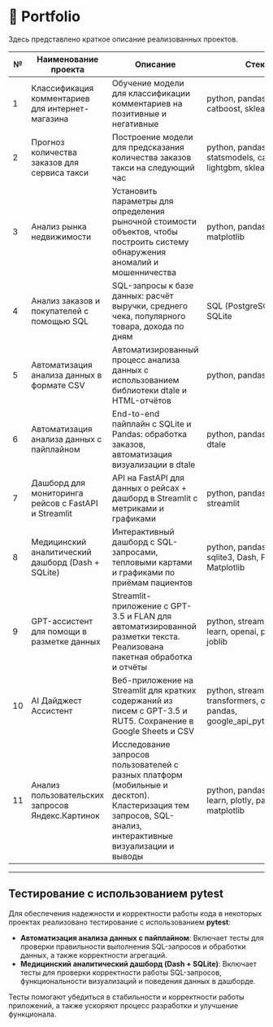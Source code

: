 # 📁 Portfolio

Здесь представлено краткое описание реализованных проектов.

| №  | Наименование проекта                                     | Описание                                                                                                                                                      | Стек                                                        |
|----|-----------------------------------------------------------|---------------------------------------------------------------------------------------------------------------------------------------------------------------|-------------------------------------------------------------|
| 1  | Классификация комментариев для интернет-магазина          | Обучение модели для классификации комментариев на позитивные и негативные                                                                                     | python, pandas, numpy, catboost, sklearn, spacy            |
| 2  | Прогноз количества заказов для сервиса такси              | Построение модели для предсказания количества заказов такси на следующий час                                                                                  | python, pandas, statsmodels, catboost, lightgbm, sklearn   |
| 3  | Анализ рынка недвижимости                                 | Установить параметры для определения рыночной стоимости объектов, чтобы построить систему обнаружения аномалий и мошенничества                                | python, pandas, numpy, matplotlib                          |
| 4  | Анализ заказов и покупателей с помощью SQL                | SQL-запросы к базе данных: расчёт выручки, среднего чека, популярного товара, дохода по дням                                                                  | SQL (PostgreSQL), SQLite                                   |
| 5  | Автоматизация анализа данных в формате CSV                | Автоматизированный процесс анализа данных с использованием библиотеки dtale и HTML-отчётов                                                                    | python, pandas, dtale                                      |
| 6  | Автоматизация анализа данных с пайплайном                 | End-to-end пайплайн с SQLite и Pandas: обработка заказов, автоматизация визуализации в dtale                                                                 | python, pandas, SQLite, dtale                              |
| 7  | Дашборд для мониторинга рейсов с FastAPI и Streamlit      | API на FastAPI для данных о рейсах + дашборд в Streamlit с метриками и графиками                                                                             | python, pandas, fastapi, streamlit                         |
| 8  | Медицинский аналитический дашборд (Dash + SQLite)         | Интерактивный дашборд с SQL-запросами, тепловыми картами и графиками по приёмам пациентов                                                                     | python, pandas, numpy, sqlite3, Dash, Plotly, Matplotlib   |
| 9  | GPT-ассистент для помощи в разметке данных               | Streamlit-приложение с GPT-3.5 и FLAN для автоматизированной разметки текста. Реализована пакетная обработка и отчёты                                         | python, streamlit, scikit-learn, openai, pandas, joblib    |
| 10 | AI Дайджест Ассистент                                    | Веб-приложение на Streamlit для кратких содержаний из писем с GPT-3.5 и RUT5. Сохранение в Google Sheets и CSV                                                | python, streamlit, transformers, openai, pandas, google_api_python_client  |
| 11 | Анализ пользовательских запросов Яндекс.Картинок         | Исследование запросов пользователей с разных платформ (мобильные и десктоп). Кластеризация тем запросов, SQL-анализ, интерактивные визуализации и выводы     | python, pandas, scikit-learn, plotly, pandasql, matplotlib |
---

## Тестирование с использованием pytest

Для обеспечения надежности и корректности работы кода в некоторых проектах реализовано тестирование с использованием **pytest**:

- **Автоматизация анализа данных с пайплайном**: Включает тесты для проверки правильности выполнения SQL-запросов и обработки данных, а также корректности агрегаций.
- **Медицинский аналитический дашборд (Dash + SQLite)**: Включает тесты для проверки корректности работы SQL-запросов, функциональности визуализаций и поведения данных в дашборде.

Тесты помогают убедиться в стабильности и корректности работы приложений, а также ускоряют процесс разработки и улучшение функционала.

